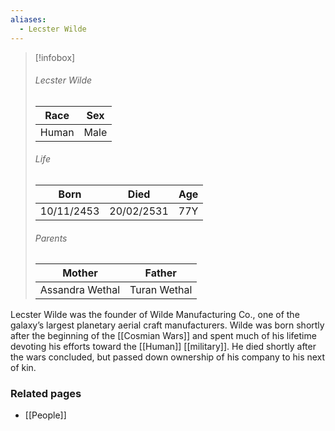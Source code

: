 ```yaml
---
aliases:
  - Lecster Wilde
---
```


> [!infobox]
> ###### Lecster Wilde
> | Race | Sex |
> | ----- | -----|
> | Human | Male |
> ###### Life
> | Born | Died | Age |
> | ----- | ----- | ----- |
> | 10/11/2453 | 20/02/2531 | 77Y |
> ###### Parents
> | Mother | Father |
> | ----- | ----- |
> | Assandra Wethal | Turan Wethal |

Lecster Wilde was the founder of Wilde Manufacturing Co., one of the galaxy’s largest planetary aerial craft manufacturers. Wilde was born shortly after the beginning of the [[Cosmian Wars]] and spent much of his lifetime devoting his efforts toward the [[Human]] [[military]]. He died shortly after the wars concluded, but passed down ownership of his company to his next of kin.


### Related pages

- [[People]]